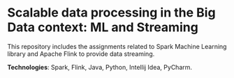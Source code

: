 ﻿# Scalable data processing in the Big Data context: ML and Streaming

This repository includes the assignments related to Spark Machine Learning library and Apache Flink to provide data streaming.

**Technologies**: Spark, Flink, Java, Python, Intellij Idea, PyCharm.
